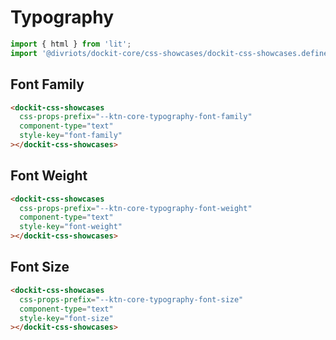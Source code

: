 # Typography

```js script
import { html } from 'lit';
import '@divriots/dockit-core/css-showcases/dockit-css-showcases.define.js';
```

## Font Family

```html preview-story
<dockit-css-showcases
  css-props-prefix="--ktn-core-typography-font-family"
  component-type="text"
  style-key="font-family"
></dockit-css-showcases>
```

## Font Weight

```html preview-story
<dockit-css-showcases
  css-props-prefix="--ktn-core-typography-font-weight"
  component-type="text"
  style-key="font-weight"
></dockit-css-showcases>
```

## Font Size

```html preview-story
<dockit-css-showcases
  css-props-prefix="--ktn-core-typography-font-size"
  component-type="text"
  style-key="font-size"
></dockit-css-showcases>
```
